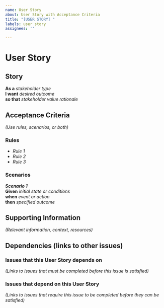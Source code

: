 ```yaml
---
name: User Story
about: User Story with Acceptance Criteria
title: "[USER STORY] "
labels: user story
assignees: ''

---
```


# User Story
<!--  Reminders
    - Title of this issue describes the story
    - Stakeholder type is identified ("As a ...")
    - Outcome is described ("I want ...")
    - Rationale is explicit ("So that ...")
    - Acceptance criteria are verifiable and from the perspective of the stakeholder
-->

## Story
**As a**  _stakeholder type_  
**I want**  _desired outcome_  
**so that**  _stakeholder value rationale_

## Acceptance Criteria
_(Use rules, scenarios, or both)_

### Rules
* _Rule 1_
* _Rule 2_
* _Rule 3_

### Scenarios
_**Scenario 1**_  
**Given**  _initial state or conditions_  
**when**  _event or action_  
**then**  _specified outcome_  


## Supporting Information
_(Relevant information, context, resources)_

## Dependencies (links to other issues)
### Issues that this User Story depends on
_(Links to issues that must be completed before this issue is satisfied)_

### Issues that depend on this User Story
_(Links to issues that require this issue to be completed before they can be satisfied)_